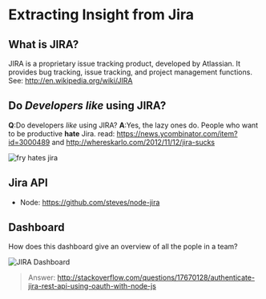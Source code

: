 # Extracting Insight from Jira

## What is JIRA?

JIRA is a proprietary issue tracking product, developed by Atlassian.
It provides bug tracking, issue tracking, and project management functions.
See: http://en.wikipedia.org/wiki/JIRA

## Do *Developers* *like* using JIRA?

**Q**:Do developers *like* using JIRA?
**A**:Yes, the lazy ones do. People who want to be productive **hate** Jira.
read: https://news.ycombinator.com/item?id=3000489
and http://whereskarlo.com/2012/11/12/jira-sucks

![fry hates jira](http://i.imgur.com/lceAhbV.jpg)


## Jira API

- Node: https://github.com/steves/node-jira


## Dashboard

How does this dashboard give an overview of all the pople in a team?

![JIRA Dashboard](http://i.imgur.com/CgdUZiV.png)


> Answer: http://stackoverflow.com/questions/17670128/authenticate-jira-rest-api-using-oauth-with-node-js
